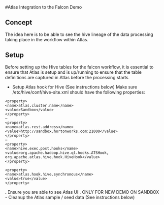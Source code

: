 #Atlas Integration to the Falcon Demo

## Concept

The idea here is to be able to see the hive lineage of the data processing taking place in the workflow within Atlas. 

## Setup 

Before setting up the Hive tables for the falcon workflow, it is essential to ensure that Atlas is setup and is up/running to ensure that 
the table definitions are captured in Atlas before the processing starts. 

* Setup Atlas hook for Hive (See instructions below)
Make sure /etc/hive/conf/hive-site.xml should have the following properties: 
```
<property>
<name>atlas.cluster.name</name>
<value>Sandbox</value>
</property>
–
<property>
<name>atlas.rest.address</name>
<value>http://sandbox.hortonworks.com:21000</value>
</property>
–
<property>
<name>hive.exec.post.hooks</name>
<value>org.apache.hadoop.hive.ql.hooks.ATSHook, org.apache.atlas.hive.hook.HiveHook</value>
</property>

<property>
<name>atlas.hook.hive.synchronous</name>
<value>true</value>
</property>

```
. Ensure you are able to see Atlas UI
. ONLY FOR NEW DEMO ON SANDBOX - Cleanup the Atlas sample / seed data (See instructions below) 